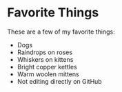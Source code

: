 # Favorite Things

These are a few of my favorite things:

- Dogs
- Raindrops on roses
- Whiskers on kittens
- Bright copper kettles
- Warm woolen mittens
- Not editing directly on GitHub

